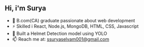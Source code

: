 ## Hi, i'm Surya


- 🔭 B.com(CA) graduate passionate about web development
- ⚡ Skilled i React, Node.js, MongoDB, HTML, CSS, Javascript
- 💬 Built a Helmet Detection model using YOLO
- 📫 Reach me at:  ssuryaselvam001@gmail.com

